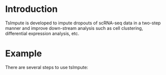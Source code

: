 # Introduction
TsImpute is developed to impute dropouts of scRNA-seq data in a two-step manner and improve down-stream analysis such as cell clustering, differential expression analysis, etc.

# Example
There are several steps to use tsImpute:

